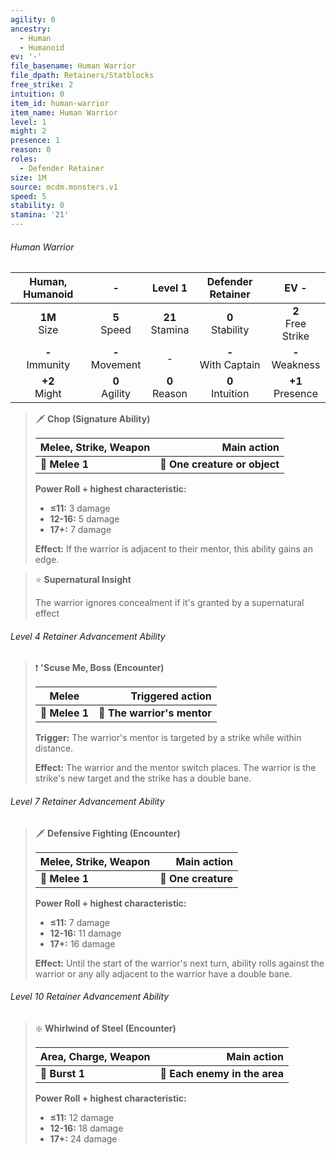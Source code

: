 ```yaml
---
agility: 0
ancestry:
  - Human
  - Humanoid
ev: '-'
file_basename: Human Warrior
file_dpath: Retainers/Statblocks
free_strike: 2
intuition: 0
item_id: human-warrior
item_name: Human Warrior
level: 1
might: 2
presence: 1
reason: 0
roles:
  - Defender Retainer
size: 1M
source: mcdm.monsters.v1
speed: 5
stability: 0
stamina: '21'
---
```


###### Human Warrior

|   Human, Humanoid   |          -          |       Level 1       |    Defender Retainer    |          EV -          |
| :-----------------: | :-----------------: | :-----------------: | :---------------------: | :--------------------: |
|  **1M**<br/> Size   |  **5**<br/> Speed   | **21**<br/> Stamina |  **0**<br/> Stability   | **2**<br/> Free Strike |
| **-**<br/> Immunity | **-**<br/> Movement |          -          | **-**<br/> With Captain |  **-**<br/> Weakness   |
|  **+2**<br/> Might  | **0**<br/> Agility  |  **0**<br/> Reason  |  **0**<br/> Intuition   |  **+1**<br/> Presence  |

> 🗡 **Chop (Signature Ability)**
>
> | **Melee, Strike, Weapon** |               **Main action** |
> | ------------------------- | ----------------------------: |
> | **📏 Melee 1**            | **🎯 One creature or object** |
>
> **Power Roll + highest characteristic:**
>
> - **≤11:** 3 damage
> - **12-16:** 5 damage
> - **17+:** 7 damage
>
> **Effect:** If the warrior is adjacent to their mentor, this ability gains an edge.

> ⭐️ **Supernatural Insight**
>
> The warrior ignores concealment if it's granted by a supernatural effect

###### Level 4 Retainer Advancement Ability

> ❗️ **'Scuse Me, Boss (Encounter)**
>
> | **Melee**      |        **Triggered action** |
> | -------------- | --------------------------: |
> | **📏 Melee 1** | **🎯 The warrior's mentor** |
>
> **Trigger:** The warrior's mentor is targeted by a strike while within distance.
>
> **Effect:** The warrior and the mentor switch places. The warrior is the strike's new target and the strike has a double bane.

###### Level 7 Retainer Advancement Ability

> 🗡 **Defensive Fighting (Encounter)**
>
> | **Melee, Strike, Weapon** |     **Main action** |
> | ------------------------- | ------------------: |
> | **📏 Melee 1**            | **🎯 One creature** |
>
> **Power Roll + highest characteristic:**
>
> - **≤11:** 7 damage
> - **12-16:** 11 damage
> - **17+:** 16 damage
>
> **Effect:** Until the start of the warrior's next turn, ability rolls against the warrior or any ally adjacent to the warrior have a double bane.

###### Level 10 Retainer Advancement Ability

> ❇️ **Whirlwind of Steel (Encounter)**
>
> | **Area, Charge, Weapon** |               **Main action** |
> | ------------------------ | ----------------------------: |
> | **📏 Burst 1**           | **🎯 Each enemy in the area** |
>
> **Power Roll + highest characteristic:**
>
> - **≤11:** 12 damage
> - **12-16:** 18 damage
> - **17+:** 24 damage
